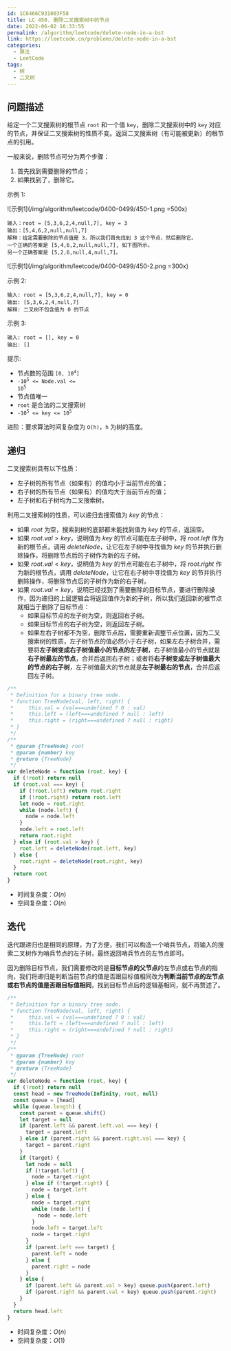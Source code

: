 ```yaml
---
id: 1C6466C931003F58
title: LC 450. 删除二叉搜索树中的节点
date: 2022-06-02 16:33:55
permalink: /algorithm/leetcode/delete-node-in-a-bst
link: https://leetcode.cn/problems/delete-node-in-a-bst
categories:
  - 算法
  - LeetCode
tags:
  - 树
  - 二叉树
---
```


<Level :type='2'/>

## 问题描述

给定一个二叉搜索树的根节点 `root` 和一个值 `key`，删除二叉搜索树中的 `key` 对应的节点，并保证二叉搜索树的性质不变。返回二叉搜索树（有可能被更新）的根节点的引用。

一般来说，删除节点可分为两个步骤：

1. 首先找到需要删除的节点；
2. 如果找到了，删除它。

示例 1:

![示例1](/img/algorithm/leetcode/0400-0499/450-1.png =500x)

```text
输入：root = [5,3,6,2,4,null,7], key = 3
输出：[5,4,6,2,null,null,7]
解释：给定需要删除的节点值是 3，所以我们首先找到 3 这个节点，然后删除它。
一个正确的答案是 [5,4,6,2,null,null,7], 如下图所示。
另一个正确答案是 [5,2,6,null,4,null,7]。
```

![示例1](/img/algorithm/leetcode/0400-0499/450-2.png =300x)

示例 2:

```text
输入: root = [5,3,6,2,4,null,7], key = 0
输出: [5,3,6,2,4,null,7]
解释: 二叉树不包含值为 0 的节点
```

示例 3:

```text
输入: root = [], key = 0
输出: []
```

提示:

- 节点数的范围 <code>[0, 10<sup>4</sup>]</code>
- <code>-10<sup>5</sup> <= Node.val <= 10<sup>5</sup></code>
- 节点值唯一
- `root` 是合法的二叉搜索树
- <code>-10<sup>5</sup> <= key <= 10<sup>5</sup></code>

进阶：要求算法时间复杂度为 `O(h)`，`h` 为树的高度。

## 递归

二叉搜索树具有以下性质：

- 左子树的所有节点（如果有）的值均小于当前节点的值；
- 右子树的所有节点（如果有）的值均大于当前节点的值；
- 左子树和右子树均为二叉搜索树。

利用二叉搜索树的性质，可以递归去搜索值为 $key$ 的节点：

- 如果 $root$ 为空，搜索到树的底部都未能找到值为 $key$ 的节点，返回空。
- 如果 $root.val > key$，说明值为 $key$ 的节点可能在左子树中，将 $root.left$ 作为新的根节点，调用 $deleteNode$，让它在左子树中寻找值为 $key$ 的节并执行删除操作，将删除节点后的子树作为新的左子树。
- 如果 $root.val < key$，说明值为 $key$ 的节点可能在右子树中，将 $root.right$ 作为新的根节点，调用 $deleteNode$，让它在右子树中寻找值为 $key$ 的节并执行删除操作，将删除节点后的子树作为新的右子树。
- 如果 $root.val = key$，说明已经找到了需要删除的目标节点，要进行删除操作，因为递归的上层逻辑会将返回值作为新的子树，所以我们返回新的根节点就相当于删除了目标节点：
  - 如果目标节点的左子树为空，则返回右子树。
  - 如果目标节点的右子树为空，则返回左子树。
  - 如果左右子树都不为空，删除节点后，需要重新调整节点位置，因为二叉搜索树的性质，左子树节点的值必然小于右子树，如果左右子树合并，需要将**左子树变成右子树值最小的节点的左子树**，右子树值最小的节点就是**右子树最左的节点**，合并后返回右子树；或者将**右子树变成左子树值最大的节点的右子树**，左子树值最大的节点就是**左子树最右的节点**，合并后返回左子树。

```javascript
/**
 * Definition for a binary tree node.
 * function TreeNode(val, left, right) {
 *     this.val = (val===undefined ? 0 : val)
 *     this.left = (left===undefined ? null : left)
 *     this.right = (right===undefined ? null : right)
 * }
 */
/**
 * @param {TreeNode} root
 * @param {number} key
 * @return {TreeNode}
 */
var deleteNode = function (root, key) {
  if (!root) return null
  if (root.val === key) {
    if (!root.left) return root.right
    if (!root.right) return root.left
    let node = root.right
    while (node.left) {
      node = node.left
    }
    node.left = root.left
    return root.right
  } else if (root.val > key) {
    root.left = deleteNode(root.left, key)
  } else {
    root.right = deleteNode(root.right, key)
  }
  return root
}
```

- 时间复杂度：$O(n)$
- 空间复杂度：$O(n)$

## 迭代

迭代跟递归也是相同的原理，为了方便，我们可以构造一个哨兵节点，将输入的搜索二叉树作为哨兵节点的左子树，最终返回哨兵节点的左节点即可。

因为删除目标节点，我们需要修改的是**目标节点的父节点**的左节点或右节点的指向，我们将递归是判断当前节点的值是否跟目标值相同改为**判断当前节点的左节点或右节点的值是否跟目标值相同**，找到目标节点后的逻辑基相同，就不再赘述了。

```javascript
/**
 * Definition for a binary tree node.
 * function TreeNode(val, left, right) {
 *     this.val = (val===undefined ? 0 : val)
 *     this.left = (left===undefined ? null : left)
 *     this.right = (right===undefined ? null : right)
 * }
 */
/**
 * @param {TreeNode} root
 * @param {number} key
 * @return {TreeNode}
 */
var deleteNode = function (root, key) {
  if (!root) return null
  const head = new TreeNode(Infinity, root, null)
  const queue = [head]
  while (queue.length) {
    const parent = queue.shift()
    let target = null
    if (parent.left && parent.left.val === key) {
      target = parent.left
    } else if (parent.right && parent.right.val === key) {
      target = parent.right
    }
    if (target) {
      let node = null
      if (!target.left) {
        node = target.right
      } else if (!target.right) {
        node = target.left
      } else {
        node = target.right
        while (node.left) {
          node = node.left
        }
        node.left = target.left
        node = target.right
      }
      if (parent.left === target) {
        parent.left = node
      } else {
        parent.right = node
      }
    } else {
      if (parent.left && parent.val > key) queue.push(parent.left)
      if (parent.right && parent.val < key) queue.push(parent.right)
    }
  }
  return head.left
}
```

- 时间复杂度：$O(n)$
- 空间复杂度：$O(1)$
